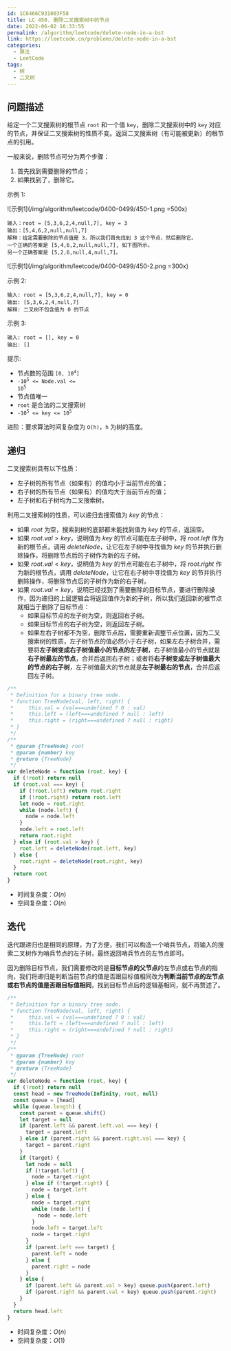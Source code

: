 ```yaml
---
id: 1C6466C931003F58
title: LC 450. 删除二叉搜索树中的节点
date: 2022-06-02 16:33:55
permalink: /algorithm/leetcode/delete-node-in-a-bst
link: https://leetcode.cn/problems/delete-node-in-a-bst
categories:
  - 算法
  - LeetCode
tags:
  - 树
  - 二叉树
---
```


<Level :type='2'/>

## 问题描述

给定一个二叉搜索树的根节点 `root` 和一个值 `key`，删除二叉搜索树中的 `key` 对应的节点，并保证二叉搜索树的性质不变。返回二叉搜索树（有可能被更新）的根节点的引用。

一般来说，删除节点可分为两个步骤：

1. 首先找到需要删除的节点；
2. 如果找到了，删除它。

示例 1:

![示例1](/img/algorithm/leetcode/0400-0499/450-1.png =500x)

```text
输入：root = [5,3,6,2,4,null,7], key = 3
输出：[5,4,6,2,null,null,7]
解释：给定需要删除的节点值是 3，所以我们首先找到 3 这个节点，然后删除它。
一个正确的答案是 [5,4,6,2,null,null,7], 如下图所示。
另一个正确答案是 [5,2,6,null,4,null,7]。
```

![示例1](/img/algorithm/leetcode/0400-0499/450-2.png =300x)

示例 2:

```text
输入: root = [5,3,6,2,4,null,7], key = 0
输出: [5,3,6,2,4,null,7]
解释: 二叉树不包含值为 0 的节点
```

示例 3:

```text
输入: root = [], key = 0
输出: []
```

提示:

- 节点数的范围 <code>[0, 10<sup>4</sup>]</code>
- <code>-10<sup>5</sup> <= Node.val <= 10<sup>5</sup></code>
- 节点值唯一
- `root` 是合法的二叉搜索树
- <code>-10<sup>5</sup> <= key <= 10<sup>5</sup></code>

进阶：要求算法时间复杂度为 `O(h)`，`h` 为树的高度。

## 递归

二叉搜索树具有以下性质：

- 左子树的所有节点（如果有）的值均小于当前节点的值；
- 右子树的所有节点（如果有）的值均大于当前节点的值；
- 左子树和右子树均为二叉搜索树。

利用二叉搜索树的性质，可以递归去搜索值为 $key$ 的节点：

- 如果 $root$ 为空，搜索到树的底部都未能找到值为 $key$ 的节点，返回空。
- 如果 $root.val > key$，说明值为 $key$ 的节点可能在左子树中，将 $root.left$ 作为新的根节点，调用 $deleteNode$，让它在左子树中寻找值为 $key$ 的节并执行删除操作，将删除节点后的子树作为新的左子树。
- 如果 $root.val < key$，说明值为 $key$ 的节点可能在右子树中，将 $root.right$ 作为新的根节点，调用 $deleteNode$，让它在右子树中寻找值为 $key$ 的节并执行删除操作，将删除节点后的子树作为新的右子树。
- 如果 $root.val = key$，说明已经找到了需要删除的目标节点，要进行删除操作，因为递归的上层逻辑会将返回值作为新的子树，所以我们返回新的根节点就相当于删除了目标节点：
  - 如果目标节点的左子树为空，则返回右子树。
  - 如果目标节点的右子树为空，则返回左子树。
  - 如果左右子树都不为空，删除节点后，需要重新调整节点位置，因为二叉搜索树的性质，左子树节点的值必然小于右子树，如果左右子树合并，需要将**左子树变成右子树值最小的节点的左子树**，右子树值最小的节点就是**右子树最左的节点**，合并后返回右子树；或者将**右子树变成左子树值最大的节点的右子树**，左子树值最大的节点就是**左子树最右的节点**，合并后返回左子树。

```javascript
/**
 * Definition for a binary tree node.
 * function TreeNode(val, left, right) {
 *     this.val = (val===undefined ? 0 : val)
 *     this.left = (left===undefined ? null : left)
 *     this.right = (right===undefined ? null : right)
 * }
 */
/**
 * @param {TreeNode} root
 * @param {number} key
 * @return {TreeNode}
 */
var deleteNode = function (root, key) {
  if (!root) return null
  if (root.val === key) {
    if (!root.left) return root.right
    if (!root.right) return root.left
    let node = root.right
    while (node.left) {
      node = node.left
    }
    node.left = root.left
    return root.right
  } else if (root.val > key) {
    root.left = deleteNode(root.left, key)
  } else {
    root.right = deleteNode(root.right, key)
  }
  return root
}
```

- 时间复杂度：$O(n)$
- 空间复杂度：$O(n)$

## 迭代

迭代跟递归也是相同的原理，为了方便，我们可以构造一个哨兵节点，将输入的搜索二叉树作为哨兵节点的左子树，最终返回哨兵节点的左节点即可。

因为删除目标节点，我们需要修改的是**目标节点的父节点**的左节点或右节点的指向，我们将递归是判断当前节点的值是否跟目标值相同改为**判断当前节点的左节点或右节点的值是否跟目标值相同**，找到目标节点后的逻辑基相同，就不再赘述了。

```javascript
/**
 * Definition for a binary tree node.
 * function TreeNode(val, left, right) {
 *     this.val = (val===undefined ? 0 : val)
 *     this.left = (left===undefined ? null : left)
 *     this.right = (right===undefined ? null : right)
 * }
 */
/**
 * @param {TreeNode} root
 * @param {number} key
 * @return {TreeNode}
 */
var deleteNode = function (root, key) {
  if (!root) return null
  const head = new TreeNode(Infinity, root, null)
  const queue = [head]
  while (queue.length) {
    const parent = queue.shift()
    let target = null
    if (parent.left && parent.left.val === key) {
      target = parent.left
    } else if (parent.right && parent.right.val === key) {
      target = parent.right
    }
    if (target) {
      let node = null
      if (!target.left) {
        node = target.right
      } else if (!target.right) {
        node = target.left
      } else {
        node = target.right
        while (node.left) {
          node = node.left
        }
        node.left = target.left
        node = target.right
      }
      if (parent.left === target) {
        parent.left = node
      } else {
        parent.right = node
      }
    } else {
      if (parent.left && parent.val > key) queue.push(parent.left)
      if (parent.right && parent.val < key) queue.push(parent.right)
    }
  }
  return head.left
}
```

- 时间复杂度：$O(n)$
- 空间复杂度：$O(1)$
